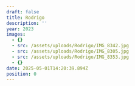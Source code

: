 ```yaml
---
draft: false
title: Rodrigo
description: ''
year: 2023
images:
  - {}
  - src: /assets/uploads/Rodrigo/IMG_8342.jpg
  - src: /assets/uploads/Rodrigo/IMG_8305.jpg
  - src: /assets/uploads/Rodrigo/IMG_8353.jpg
  - {}
date: 2025-05-01T14:20:39.894Z
position: 0
---
```


